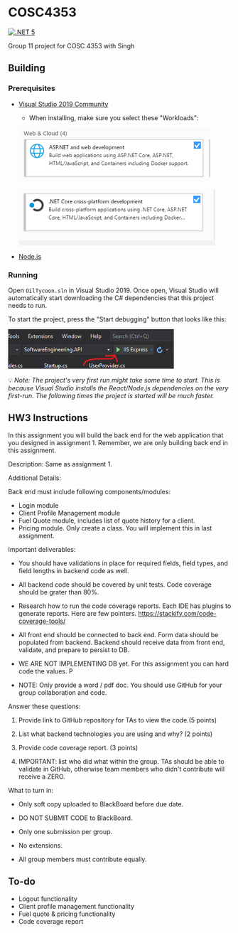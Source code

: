 # COSC4353

[![.NET 5](https://github.com/rabidwooloo/COSC4353/actions/workflows/dotnet5.yml/badge.svg)](https://github.com/rabidwooloo/COSC4353/actions/workflows/dotnet5.yml)

Group 11 project for COSC 4353 with Singh

## Building

### Prerequisites
- [Visual Studio 2019 Community](https://visualstudio.microsoft.com/vs/community/)
    - When installing, make sure you select these "Workloads":

    ![asp.net](images/Screenshot_01.png)

    ![.net core](images/Screenshot_02.png)


- [Node.js](https://nodejs.org/en/)

### Running

Open `OilTycoon.sln` in Visual Studio 2019. Once open, Visual Studio will automatically start downloading the C# dependencies that this project needs to run.

To start the project, press the "Start debugging" button that looks like this:

![start debugging](images/Screenshot_03.png)

💡 *Note: The project's very first run might take some time to start. This is because Visual Studio installs the React/Node.js dependencies on the very first-run. The following times the project is started will be much faster.*


## HW3 Instructions

In this assignment you will build the back end for the web application that you designed in assignment 1. 
Remember, we are only building back end in this assignment.

Description: 
Same as assignment 1.

Additional Details:

Back end must include following components/modules:

- Login module
- Client Profile Management module
- Fuel Quote module, includes list of quote history for a client.
- Pricing module. Only create a class. You will implement this in last assignment.

Important deliverables:
- You should have validations in place for required fields, field types, and field lengths in backend code as well. 
- All backend code should be covered by unit tests. Code coverage should be grater than 80%. 
- Research how to run the code coverage reports. Each IDE has plugins to generate reports. Here are few pointers. https://stackify.com/code-coverage-tools/
- All front end should be connected to back end. Form data should be populated from backend. Backend should receive data from front end, validate, and prepare to persist to DB.
- WE ARE NOT IMPLEMENTING DB yet. For this assignment you can hard code the values.
P

- NOTE: Only provide a word / pdf doc. You should use GitHub for your group collaboration and code.


Answer these questions:
1. Provide link to GitHub repository for TAs to view the code.(5 points)

2. List what backend technologies you are using and why? (2 points)
3. Provide code coverage report. (3 points)
4. IMPORTANT: list who did what within the group. TAs should be able to validate in GitHub, otherwise team members who didn't contribute will receive a ZERO.


What to turn in: 
- Only soft copy uploaded to BlackBoard before due date. 
- DO NOT SUBMIT CODE to BlackBoard. 

- Only one submission per group.
- No extensions.
- All group members must contribute equally.

## To-do

- Logout functionality
- Client profile management functionality
- Fuel quote & pricing functionality
- Code coverage report
